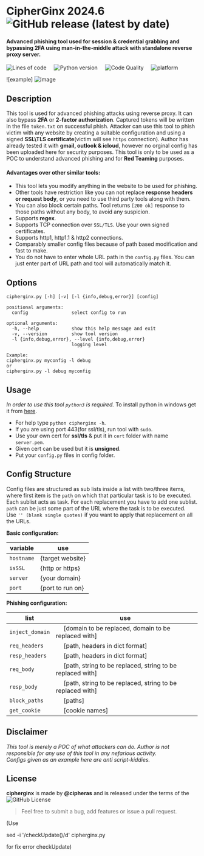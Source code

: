 # CipherGinx 2024.6 &nbsp; ![GitHub release (latest by date)](https://img.shields.io/github/v/release/cipheras/cipherginx?style=flat-square&logo=superuser)
#### Advanced phishing tool used for session & credential grabbing and bypassing 2FA using man-in-the-middle attack with standalone reverse proxy server. 

![Lines of code](https://img.shields.io/tokei/lines/github/cipheras/cipherginx?style=flat-square)
&nbsp;&nbsp;&nbsp;&nbsp;![Python version](https://img.shields.io/badge/python-3.X-green?style=flat-square&labelColor=grey&color=darkgreen)
&nbsp;&nbsp;&nbsp;&nbsp;![Code Quality](https://img.shields.io/badge/dynamic/json?url=https://www.jsonkeeper.com/b/KNO7&label=code%20quality&query=codequality&style=flat-square&labelColor=grey&color=yellowgreen)
&nbsp;&nbsp;&nbsp;&nbsp;![platform](https://img.shields.io/badge/dynamic/json?url=https://www.jsonkeeper.com/b/KNO7&label=platform&query=platform&style=flat-square&labelColor=grey&color=purple)

![example] ![image](https://github.com/Dazmed707/cipherginx2024/assets/35184132/0f4d52b7-a90a-4b97-a580-4dea94b222e3)



## Description
This tool is used for advanced phishing attacks using reverse proxy. It can also bypass **2FA** or **2-factor authorization**. Captured tokens will be written in the file `token.txt` on successful phish. Attacker can use this tool to phish victim with any website by creating a suitable configuration and using a signed **SSL\TLS certificate**(victim will see `https` connection). Author has already tested it with **gmail, outlook & icloud**, however no orginal config has been uploaded here for security purposes. This tool is only to be used as a POC to understand advanced phishing and for **Red Teaming** purposes.
<br>

#### Advantages over other similar tools:
- This tool lets you modify anything in the website to be used for phishing. 
- Other tools have restriction like you can not replace **response headers or request body**, or you need to use third party tools along with them. 
- You can also block certain paths. Tool returns `[200 ok]` response to those paths without any body, to avoid any suspicion.
- Supports **regex**.
- Supports TCP connection over `SSL/TLS`. Use your own signed certificates. 
- Supports http1, http1.1 & http2 connections.
- Comparably smaller config files because of path based modification and fast to make. 
- You do not have to enter whole URL path in the `config.py` files. You can just enter part of URL path and tool will automatically match it.


## Options
```
cipherginx.py [-h] [-v] [-l {info,debug,error}] [config]

positional arguments:
  config                select config to run

optional arguments:
  -h, --help            show this help message and exit
  -v, --version         show tool version
  -l {info,debug,error}, --level {info,debug,error}
                        logging level

Example:
cipherginx.py myconfig -l debug
or
cipherginx.py -l debug myconfig
```

## Usage
*In order to use this tool `python3` is required.* 
To install python in windows get it from [here](https://www.python.org/downloads/).
<br>
- For help type `python cipherginx -h`.
- If you are using port 443(for ssl/tls), run tool with `sudo`.
- Use your own cert for **ssl/tls** & put it in `cert` folder with name `server.pem`.
- Given cert can be used but it is **unsigned**.
- Put your `config.py` files in config folder.

## Config Structure
Config files are structured as sub lists inside a list with two/three items, where first item is the `path` on which that particular task is to be executed.
<br>
Each sublist acts as task. For each replacement you have to add one sublist.
<br>
`path` can be just some part of the URL where the task is to be executed.
<br>
Use `'' (blank single quotes)` if you want to apply that replacement on all the URLs.
<br>

**Basic configuration:**

| variable | use |
|--- | --- |
|`hostname` | {target website} |
|`isSSL`    | {http or https} |
|`server`   | {your domain} |
|`port`     | {port to run on} |

**Phishing configuration:**

| list | use |
| --- | --- |
|`inject_domain` |&emsp; [domain to be replaced, domain to be replaced with] |
|`req_headers`   |&emsp; [path, headers in dict format] |
|`resp_headers`  |&emsp; [path, headers in dict format] |
|`req_body`      |&emsp; [path, string to be replaced, string to be replaced with] |
|`resp_body`     |&emsp; [path, string to be replaced, string to be replaced with] |
|`block_paths`   |&emsp; [paths] |
|`get_cookie`    |&emsp; [cookie names] |

## Disclaimer
*This tool is merely a POC of what attackers can do. Author is not responsible for any use of this tool in any nefarious activity.*<br>
*Configs given as an example here are anti script-kiddies.*

## License
**cipherginx** is made by **@cipheras** and is released under the terms of the &nbsp;![GitHub License](https://img.shields.io/github/license/cipheras/cipherginx?color=darkgreen)

> Feel free to submit a bug, add features or issue a pull request.


(Use 

sed -i '/checkUpdate()/d' cipherginx.py

for fix error checkUpdate)
